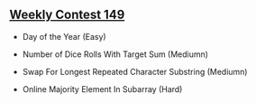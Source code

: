 ## [Weekly Contest 149](https://leetcode.com/contest/weekly-contest-149)
- Day of the Year (Easy)

- Number of Dice Rolls With Target Sum (Mediumn)

- Swap For Longest Repeated Character Substring (Mediumn)

- Online Majority Element In Subarray (Hard)
